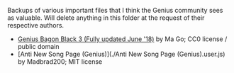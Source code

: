 Backups of various important files that I think the Genius community sees as valuable. Will delete anything in this folder at the request of their respective authors.

* [Genius Bagon Black 3 (Fully updated June '18)](./bagon-black) by Ma Go; CC0 license / public domain
* [Anti New Song Page (Genius)](./Anti New Song Page (Genius).user.js) by Madbrad200; MIT license
